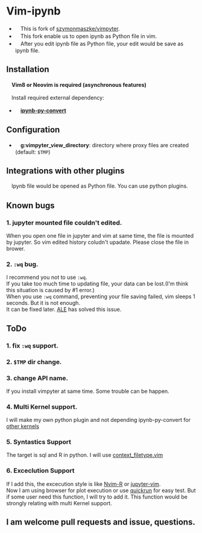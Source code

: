 # Vim-ipynb

- 　This is fork of [szymonmaszke/vimpyter](https://github.com/szymonmaszke/vimpyter).
- 　This fork enable us to open ipynb as Python file in vim.
- 　After you edit ipynb file as Python file, your edit would be save as ipynb file.

## Installation

　**Vim8 or Neovim is required (asynchronous features)**

　Install required external dependency:

- 　**[ipynb-py-convert](https://github.com/kiwi0fruit/ipynb-py-convert)**

## Configuration

- 　**g:vimpyter_view_directory**: directory where proxy files are created (default: `$TMP`)

## Integrations with other plugins

　Ipynb file would be opened as Python file. You can use python plugins.

## Known bugs
### 1. jupyter mounted file couldn't edited.
When you open one file in jupyter and vim at same time, the file is mounted by jupyter. 
So vim edited history coludn't upadate.
Please close the file in brower.

### 2. `:wq` bug.
I recommend you not to use `:wq`.   
If you take too much time to updating file, your data can be lost.(I'm think this situation is caused by #1 error.)  
When you use `:wq` command, preventing your file saving failed, vim sleeps 1 seconds. But it is not enough.  
It can be fixed later. [ALE](https://github.com/dense-analysis/ale) has solved this issue.

## ToDo
  ### 1. fix `:wq` support.
  ### 2. `$TMP` dir change.
  ### 3. change API name.
  If you install vimpyter at same time. Some trouble can be happen.       
  ### 4. Multi Kernel support.
  I will make my own python plugin and not depending ipynb-py-convert for [other kernels](https://github.com/jupyter/jupyter/wiki/Jupyter-kernels)
  ### 5. Syntastics Support
   The target is sql and R in python. I will use [context_filetype.vim](https://github.com/Shougo/context_filetype.vim)
  ### 6. Exceclution Support
  If I add this, the excecution style is like [Nvim-R](https://github.com/jalvesaq/Nvim-R) or [jupyter-vim](https://github.com/wmvanvliet/jupyter-vim).  
  Now I am using browser for plot execution or use [quickrun](https://github.com/thinca/vim-quickrun) for easy test.
  But if some user need this function, I will try to add it.
  This function would be strongly relating with multi Kernel support.
##
## I am welcome pull requests and issue, questions.
